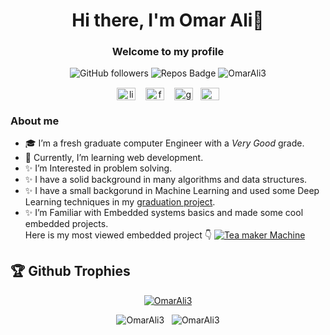 
<h1 align="center"> Hi there, I'm Omar Ali👋</h1>
<h3 align="center"> Welcome to my profile</h3>

<div align="center"> 

![GitHub followers](https://img.shields.io/github/followers/OmarAli3?label=Followers)
![Repos Badge](https://badges.pufler.dev/repos/OmarAli3)
<img src="https://komarev.com/ghpvc/?username=OmarAli3&label=Profile%20views&color=0e75b6&style=flat" alt="OmarAli3" />
>

</div>
<p align="center"> 
<a href="https://www.linkedin.com/in/3omar/" target="blank"><img align="center" src="https://cdn.jsdelivr.net/npm/simple-icons@3.0.1/icons/linkedin.svg" alt="linkedin" height="20" width="30" /></a> &nbsp;&nbsp;
<a href="https://fb.com/30000MAR" target="blank"><img align="center" src="https://cdn.jsdelivr.net/npm/simple-icons@3.0.1/icons/facebook.svg" alt="facebook" height="20" width="30" /></a> &nbsp;&nbsp;
<a href="mailto: omar.ali3898@gmail.com" target="blank"><img align="center" src="https://cdn.jsdelivr.net/npm/simple-icons@3.0.1/icons/gmail.svg" alt="gmail" height="20" width="30" /></a>&nbsp;&nbsp;
<a href="https://wa.me/201020301851" target="blank"><img align="center" src="https://cdn.jsdelivr.net/npm/simple-icons@3.0.1/icons/whatsapp.svg" alt="whatsapp" height="20" width="30" /></a>

</p>
<h3>About me </h3>

- 🎓 I’m a fresh graduate computer Engineer with a *Very Good* grade.
- 🌱 Currently, I’m learning web development.
- ✨ I’m Interested in problem solving.
- ✨ I have a solid background in many algorithms and data structures. 
- ✨ I have a small backgorund in Machine Learning and used some Deep Learning techniques in my [graduation project](https://github.com/The-revolutionary-army/Engagement-and-comprehension-level-detection).
- ✨ I’m Familiar with Embedded systems basics and made some cool embedded projects.</br>
Here is my most viewed embedded project 👇
[![Tea maker Machine](https://img.youtube.com/vi/C6J9Zjz5MuI/0.jpg)](https://www.youtube.com/watch?v=C6J9Zjz5MuI) 

<h2>🏆 Github Trophies</h2>

<p align="center"> <a href="https://github.com/ryo-ma/github-profile-trophy"><img src="https://github-profile-trophy.vercel.app/?username=OmarAli3&theme=dracula" alt="OmarAli3" /></a> </p>

<p align="center"><img src="https://github-readme-stats.vercel.app/api/top-langs?username=OmarAli3&show_icons=true&theme=radical&locale=en&layout=compact" alt="OmarAli3" /> &nbsp; <img src="https://github-readme-stats.vercel.app/api?username=OmarAli3&show_icons=true&theme=radical" alt="OmarAli3" /></p>
